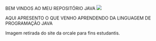 BEM VINDOS AO MEU REPOSITÓRIO JAVA
<img src= "https://www.oracle.com/oce/press/assets/CONTC9CFBE41FDD2406889093CA156A3294B/native/">

AQUI APRESENTO O QUE VENHO APRENDENDO DA LINGUAGEM DE PROGRAMAÇÃO JAVA 
 
 
 
 
 
 
 
 
 
 
 Imagem retirada do site da orcale para fins estudantis.

